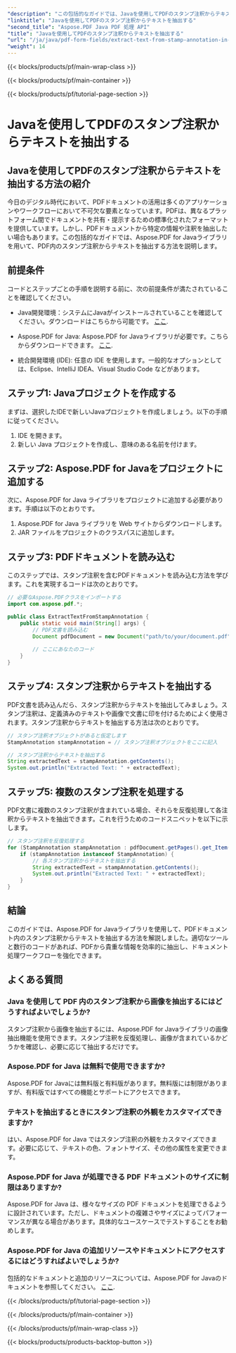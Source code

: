 ```yaml
---
"description": "この包括的なガイドでは、Javaを使用してPDFのスタンプ注釈からテキストを抽出する方法を学びます。Aspose.PDF for Javaを使用して、PDFドキュメントを効率的に処理しましょう。"
"linktitle": "Javaを使用してPDFのスタンプ注釈からテキストを抽出する"
"second_title": "Aspose.PDF Java PDF 処理 API"
"title": "Javaを使用してPDFのスタンプ注釈からテキストを抽出する"
"url": "/ja/java/pdf-form-fields/extract-text-from-stamp-annotation-in-pdf-using-java/"
"weight": 14
---
```


{{< blocks/products/pf/main-wrap-class >}}

{{< blocks/products/pf/main-container >}}

{{< blocks/products/pf/tutorial-page-section >}}

# Javaを使用してPDFのスタンプ注釈からテキストを抽出する


## Javaを使用してPDFのスタンプ注釈からテキストを抽出する方法の紹介

今日のデジタル時代において、PDFドキュメントの活用は多くのアプリケーションやワークフローにおいて不可欠な要素となっています。PDFは、異なるプラットフォーム間でドキュメントを共有・提示するための標準化されたフォーマットを提供しています。しかし、PDFドキュメントから特定の情報や注釈を抽出したい場合もあります。この包括的なガイドでは、Aspose.PDF for Javaライブラリを用いて、PDF内のスタンプ注釈からテキストを抽出する方法を説明します。

## 前提条件

コードとステップごとの手順を説明する前に、次の前提条件が満たされていることを確認してください。

- Java開発環境：システムにJavaがインストールされていることを確認してください。ダウンロードはこちらから可能です。 [ここ](https://www。java.com/download/).

- Aspose.PDF for Java: Aspose.PDF for Javaライブラリが必要です。こちらからダウンロードできます。 [ここ](https://releases。aspose.com/pdf/java/).

- 統合開発環境 (IDE): 任意の IDE を使用します。一般的なオプションとしては、Eclipse、IntelliJ IDEA、Visual Studio Code などがあります。

## ステップ1: Javaプロジェクトを作成する

まずは、選択したIDEで新しいJavaプロジェクトを作成しましょう。以下の手順に従ってください。

1. IDE を開きます。
2. 新しい Java プロジェクトを作成し、意味のある名前を付けます。

## ステップ2: Aspose.PDF for Javaをプロジェクトに追加する

次に、Aspose.PDF for Java ライブラリをプロジェクトに追加する必要があります。手順は以下のとおりです。

1. Aspose.PDF for Java ライブラリを Web サイトからダウンロードします。
2. JAR ファイルをプロジェクトのクラスパスに追加します。

## ステップ3: PDFドキュメントを読み込む

このステップでは、スタンプ注釈を含むPDFドキュメントを読み込む方法を学びます。これを実現するコードは次のとおりです。

```java
// 必要なAspose.PDFクラスをインポートする
import com.aspose.pdf.*;

public class ExtractTextFromStampAnnotation {
    public static void main(String[] args) {
        // PDF文書を読み込む
        Document pdfDocument = new Document("path/to/your/document.pdf");
        
        // ここにあなたのコード
    }
}
```

## ステップ4: スタンプ注釈からテキストを抽出する

PDF文書を読み込んだら、スタンプ注釈からテキストを抽出してみましょう。スタンプ注釈は、定義済みのテキストや画像で文書に印を付けるためによく使用されます。スタンプ注釈からテキストを抽出する方法は次のとおりです。

```java
// スタンプ注釈オブジェクトがあると仮定します
StampAnnotation stampAnnotation = // スタンプ注釈オブジェクトをここに記入

// スタンプ注釈からテキストを抽出する
String extractedText = stampAnnotation.getContents();
System.out.println("Extracted Text: " + extractedText);
```

## ステップ5: 複数のスタンプ注釈を処理する

PDF文書に複数のスタンプ注釈が含まれている場合、それらを反復処理して各注釈からテキストを抽出できます。これを行うためのコードスニペットを以下に示します。

```java
// スタンプ注釈を反復処理する
for (StampAnnotation stampAnnotation : pdfDocument.getPages().get_Item(1).getAnnotations()) {
    if (stampAnnotation instanceof StampAnnotation) {
        // 各スタンプ注釈からテキストを抽出する
        String extractedText = stampAnnotation.getContents();
        System.out.println("Extracted Text: " + extractedText);
    }
}
```

## 結論

このガイドでは、Aspose.PDF for Javaライブラリを使用して、PDFドキュメント内のスタンプ注釈からテキストを抽出する方法を解説しました。適切なツールと数行のコードがあれば、PDFから貴重な情報を効率的に抽出し、ドキュメント処理ワークフローを強化できます。

## よくある質問

### Java を使用して PDF 内のスタンプ注釈から画像を抽出するにはどうすればよいでしょうか?

スタンプ注釈から画像を抽出するには、Aspose.PDF for Javaライブラリの画像抽出機能を使用できます。スタンプ注釈を反復処理し、画像が含まれているかどうかを確認し、必要に応じて抽出するだけです。

### Aspose.PDF for Java は無料で使用できますか?

Aspose.PDF for Javaには無料版と有料版があります。無料版には制限がありますが、有料版ではすべての機能とサポートにアクセスできます。

### テキストを抽出するときにスタンプ注釈の外観をカスタマイズできますか?

はい、Aspose.PDF for Java ではスタンプ注釈の外観をカスタマイズできます。必要に応じて、テキストの色、フォントサイズ、その他の属性を変更できます。

### Aspose.PDF for Java が処理できる PDF ドキュメントのサイズに制限はありますか?

Aspose.PDF for Java は、様々なサイズの PDF ドキュメントを処理できるように設計されています。ただし、ドキュメントの複雑さやサイズによってパフォーマンスが異なる場合があります。具体的なユースケースでテストすることをお勧めします。

### Aspose.PDF for Java の追加リソースやドキュメントにアクセスするにはどうすればよいでしょうか?

包括的なドキュメントと追加のリソースについては、Aspose.PDF for Javaのドキュメントを参照してください。 [ここ](https://reference。aspose.com/pdf/java/).

{{< /blocks/products/pf/tutorial-page-section >}}

{{< /blocks/products/pf/main-container >}}

{{< /blocks/products/pf/main-wrap-class >}}

{{< blocks/products/products-backtop-button >}}
